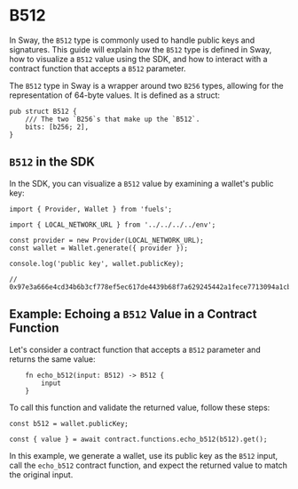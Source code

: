# B512

In Sway, the `B512` type is commonly used to handle public keys and signatures. This guide will explain how the `B512` type is defined in Sway, how to visualize a `B512` value using the SDK, and how to interact with a contract function that accepts a `B512` parameter.

The `B512` type in Sway is a wrapper around two `B256` types, allowing for the representation of 64-byte values. It is defined as a struct:

```
pub struct B512 {
    /// The two `B256`s that make up the `B512`.
    bits: [b256; 2],
}
```

## `B512` in the SDK

In the SDK, you can visualize a `B512` value by examining a wallet's public key:

```
import { Provider, Wallet } from 'fuels';

import { LOCAL_NETWORK_URL } from '../../../../env';

const provider = new Provider(LOCAL_NETWORK_URL);
const wallet = Wallet.generate({ provider });

console.log('public key', wallet.publicKey);

// 0x97e3a666e4cd34b6b3cf778ef5ec617de4439b68f7a629245442a1fece7713094a1cb0aa7ad0ac253ca1ea47d4618f9090b2a881e829e091fb2c426763e94cca
```

## Example: Echoing a `B512` Value in a Contract Function

Let's consider a contract function that accepts a `B512` parameter and returns the same value:

```
    fn echo_b512(input: B512) -> B512 {
        input
    }
```

To call this function and validate the returned value, follow these steps:

```
const b512 = wallet.publicKey;

const { value } = await contract.functions.echo_b512(b512).get();
```

In this example, we generate a wallet, use its public key as the `B512` input, call the `echo_b512` contract function, and expect the returned value to match the original input.
